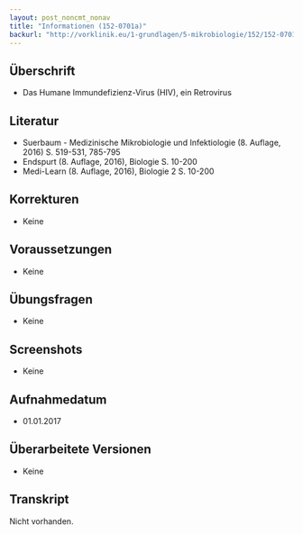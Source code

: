 ```yaml
---
layout: post_noncmt_nonav
title: "Informationen (152-0701a)"
backurl: "http://vorklinik.eu/1-grundlagen/5-mikrobiologie/152/152-0701a-hiv-retrovirus"
---
```


## Überschrift
- Das Humane Immundefizienz-Virus (HIV), ein Retrovirus

## Literatur

- Suerbaum - Medizinische Mikrobiologie und Infektiologie (8. Auflage, 2016) S. 519-531, 785-795
- Endspurt (8. Auflage, 2016), Biologie S. 10-200
- Medi-Learn (8. Auflage, 2016), Biologie 2 S. 10-200

## Korrekturen

- Keine

## Voraussetzungen

- Keine

## Übungsfragen

- Keine

## Screenshots

- Keine

## Aufnahmedatum
- 01.01.2017

## Überarbeitete Versionen

- Keine

## Transkript

Nicht vorhanden.

